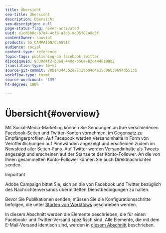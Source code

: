 ```yaml
---
title: Übersicht
seo-title: Übersicht
description: Übersicht
seo-description: null
page-status-flag: never-activated
uuid: e1cd6b8c-b7e4-4cfb-a3d6-ad05f81a8e5f
contentOwner: sauviat
products: SG_CAMPAIGN/CLASSIC
audience: social
content-type: reference
topic-tags: publishing-on-facebook-twitter
discoiquuid: 9330d4f2-b36d-440d-b56e-b2d4448199b2
translation-type: tm+mt
source-git-commit: 70b143445b2e77128b9404e35d96b39694d55335
workflow-type: tm+mt
source-wordcount: '139'
ht-degree: 100%

---
```



# Übersicht{#overview}

Mit Social-Media-Marketing können Sie Sendungen an Ihre verschiedenen Facebook-Seiten und Twitter-Konten vornehmen, im Gegensatz zu Empfängerprofilen. Auf Facebook werden Versandinhalte in Form von Veröffentlichungen auf Pinnwänden angezeigt und erscheinen zudem im Newsfeed aller Seiten-Fans. Auf Twitter werden Versandinhalte als Tweets angezeigt und erscheinen auf der Startseite der Konto-Follower. An die von Ihnen gesammelten Konto-Follower können Sie auch Direktnachrichten senden.

>[!IMPORTANT]
>
>Adobe Campaign bittet Sie, sich an die von Facebook und Twitter bezüglich des Nachrichtenversands übermittelten Dienstbedingungen zu halten.
>
>Bevor Sie Publikationen senden, müssen Sie die Konfigurationsschritte befolgen, die unter [Starten von Workflows](../../social/using/starting-workflows.md) beschrieben werden.

In diesem Abschnitt werden die Elemente beschrieben, die für einen Facebook- und Twitter-Versand spezifisch sind. Alle Elemente, die mit dem E-Mail-Versand identisch sind, werden in [diesem Abschnitt](../../delivery/using/about-email-channel.md) beschrieben.
